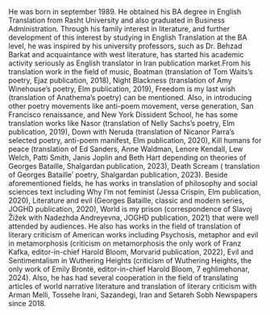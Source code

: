 He was born in september 1989. He obtained his BA degree in English Translation from Rasht University and also graduated in Business Administration. Through his family interest in literature, and further development of this interest by studying in English Translation at the BA level, he was inspired by his university professors, such as Dr. Behzad Barkat and acquaintance with west literature, has started his academic activity seriously as English translator in Iran publication market.From his translation work in the field of music, Boatman (translation of Tom Waits’s poetry, Ejaz publication, 2018), Night Blackness (translation of Amy Winehouse’s poetry, Elm publication, 2019), Freedom is my last wish (translation of Anathema’s poetry) can be mentioned. Also, in introducing other poetry movements like anti-poem movement, verse generation, San Francisco renaissance, and New York Dissident School, he has some translation works like Nasor (translation of Nelly Sachs’s poetry, Elm publication, 2019), Down with Neruda (translation of Nicanor Parra’s selected poetry, anti-poem manifest, Elm publication, 2020), Kill humans for peace (translation of Ed Sanders, Anne Waldman, Lenore Kendall, Lew Welch, Patti Smith, Janis Joplin and Beth Hart depending on theories of Georges Bataille, Shalgardan publication, 2023), Death Scream ( translation of Georges Bataille’ poetry, Shalgardan publication, 2023). Beside aforementioned fields, he has works in translation of philosophy and social sciences text including Why I’m not feminist (Jessa Crispin, Elm publication, 2020), Literature and evil (Georges Bataille, classic and modern series, JOGHD publication, 2020), World is my prison (correspondence of Slavoj Žižek with Nadezhda Andreyevna, JOGHD publication, 2021) that were well attended by audiences. He also has works in the field of translation of literary criticism of American works including Psychosis, metaphor and evil in metamorphosis (criticism on metamorphosis the only work of Franz Kafka, editor-in-chief Harold Bloom, Morvarid publication, 2022), Evil and Sentimentalism in Wuthering Heights (criticism of Wuthering Heights, the only work of Emily Brontë, editor-in-chief Harold Bloom, 7 eghlimehonar, 2024). Also, he has had several cooperation in the field of translating articles of world narrative literature and translation of literary criticism with Arman Melli, Tossehe Irani, Sazandegi, Iran and Setareh Sobh Newspapers since 2018.
